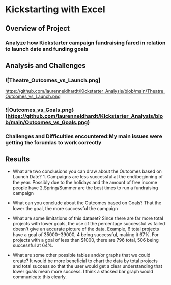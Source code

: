 # Kickstarting with Excel

## Overview of Project

### Analyze how Kickstarter campaign fundraising fared in relation to launch date and funding goals

## Analysis and Challenges

### ![Theatre_Outcomes_vs_Launch.png]
https://github.com/laurenneidhardt/Kickstarter_Analysis/blob/main/Theatre_Outcomes_vs_Launch.png


### ![Outcomes_vs_Goals.png} (https://github.com/laurenneidhardt/Kickstarter_Analysis/blob/main/Outcomes_vs_Goals.png)

### Challenges and Difficulties encountered:My main issues were getting the forumlas to work correctly

## Results

- What are two conclusions you can draw about the Outcomes based on Launch Date? 1. Campaigns are less successful at the end/beginning of the year. Possibly due to the holidays and the amount of free income people have 2.Spring/Summer are the best times to run a fundraising campaign

- What can you conclude about the Outcomes based on Goals? That the lower the goal, the more successful the campaign

- What are some limitations of this dataset? Since there are far more total projects with lower goals, the use of the percentage successful vs failed doesn't give an accurate picture of the data. Example, 6 total projects have a goal of $35000-$39000, 4 being successful, making it 67%. For projects with a goal of less than $1000, there are 796 total, 506 being successful at 64%. 

- What are some other possible tables and/or graphs that we could create? It would be more beneficial to chart the data by total projects and total success so that the user would get a clear understanding that lower goals mean more success. I think a stacked bar graph would communicate this clearly. 
